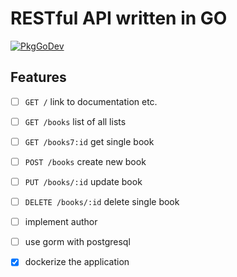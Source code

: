 # RESTful API written in GO
[![PkgGoDev](https://pkg.go.dev/badge/github.com/gabrielix29/go-rest-api)](https://pkg.go.dev/github.com/gabrielix29/go-rest-api)

## Features

* [ ] `GET /` link to documentation etc.
* [ ] `GET /books` list of all lists 
* [ ] `GET /books7:id` get single book
* [ ] `POST /books` create new book
* [ ] `PUT /books/:id` update book
* [ ] `DELETE /books/:id` delete single book

* [ ] implement author

* [ ] use gorm with postgresql

* [x] dockerize the application
